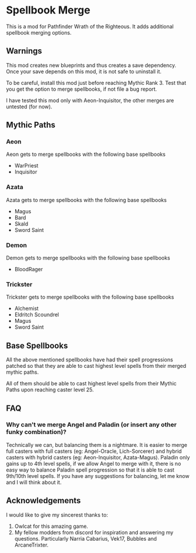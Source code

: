 ﻿# Spellbook Merge

This is a mod for Pathfinder Wrath of the Righteous. It adds additional spellbook merging options.

## Warnings

This mod creates new blueprints and thus creates a save dependency. Once your save depends on this mod, it is not safe to uninstall it.

To be careful, install this mod just before reaching Mythic Rank 3. Test that you get the option to merge spellbooks, if not file a bug report.

I have tested this mod only with Aeon-Inquisitor, the other merges are untested (for now).

## Mythic Paths

### Aeon

Aeon gets to merge spellbooks with the following base spellbooks

* WarPriest
* Inquisitor

### Azata
Azata gets to merge spellbooks with the following base spellbooks
* Magus
* Bard
* Skald
* Sword Saint

### Demon
Demon gets to merge spellbooks with the following base spellbooks
* BloodRager

### Trickster
Trickster gets to merge spellbooks with the following base spellbooks
* Alchemist
* Eldritch Scoundrel
* Magus
* Sword Saint

## Base Spellbooks

All the above mentioned spellbooks have had their spell progressions patched so that they are able to cast highest level spells from their merged mythic paths.

All of them should be able to cast highest level spells from their Mythic Paths upon reaching caster level 25.


## FAQ

### Why can't we merge Angel and Paladin (or insert any other funky combination)?

Technically we can, but balancing them is a nightmare. It is easier to merge full casters with full casters (eg: Angel-Oracle, Lich-Sorcerer) and hybrid casters with hybrid casters (eg: Aeon-Inquisitor, Azata-Magus).
Paladin only gains up to 4th level spells, if we allow Angel to merge with it, there is no easy way to balance Paladin spell progression so that it is able to cast 9th/10th level spells.
If you have any suggestions for balancing, let me know and I will think about it.

## Acknowledgements

I would like to give my sincerest thanks to:

1. Owlcat for this amazing game.
2. My fellow modders from discord for inspiration and answering my questions. Particularly Narria Cabarius, Vek17, Bubbles and ArcaneTrixter.